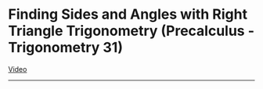 # Finding Sides and Angles with Right Triangle Trigonometry (Precalculus - Trigonometry 31)

[Video](https://www.youtube.com/watch?v=OHiZDKUwlQ4)

---
